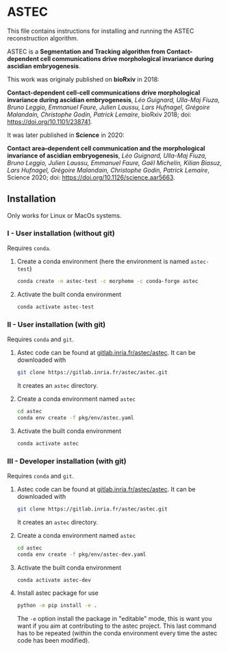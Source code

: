 # ASTEC

This file contains instructions for installing and running the ASTEC reconstruction algorithm.

ASTEC is a **Segmentation and Tracking algorithm from Contact-dependent cell communications drive morphological invariance during ascidian embryogenesis**.

This work was originaly published on **bioRxiv** in 2018:

**Contact-dependent cell-cell communications drive morphological invariance during ascidian embryogenesis**, _Léo Guignard, Ulla-Maj Fiuza, Bruno Leggio, Emmanuel Faure, Julien Laussu, Lars Hufnagel, Grégoire Malandain, Christophe Godin, Patrick Lemaire_, bioRxiv 2018; doi: https://doi.org/10.1101/238741.

It was later published in **Science** in 2020:

**Contact area–dependent cell communication and the morphological invariance of ascidian embryogenesis**, _Léo Guignard, Ulla-Maj Fiuza, Bruno Leggio, Julien Laussu, Emmanuel Faure, Gaël Michelin, Kilian Biasuz, Lars Hufnagel, Grégoire Malandain, Christophe Godin, Patrick Lemaire_, Science 2020; doi: https://doi.org/10.1126/science.aar5663.


## Installation

Only works for Linux or MacOs systems.

### I - User installation (without git)

Requires `conda`.

1. Create a conda environment (here the environment is named
`astec-test`)

	```bash
	conda create -n astec-test -c morpheme -c conda-forge astec
	```

2. Activate the built conda environment

	```bash
	conda activate astec-test
	```

### II - User installation (with git)

Requires `conda` and `git`.

1. Astec code can be found at
   [gitlab.inria.fr/astec/astec](http://gitlab.inria.fr/astec/astec). It
   can be downloaded with

	```bash
	git clone https://gitlab.inria.fr/astec/astec.git
	```

	It creates an `astec` directory.

2. Create a conda environment named `astec`

	```bash
	cd astec
	conda env create -f pkg/env/astec.yaml
	```

3. Activate the built conda environment

	```bash
	conda activate astec
	```

### III - Developer  installation (with git)

Requires `conda` and `git`.

1. Astec code can be found at
   [gitlab.inria.fr/astec/astec](http://gitlab.inria.fr/astec/astec). It
   can be downloaded with

	```bash
	git clone https://gitlab.inria.fr/astec/astec.git
	```

	It creates an `astec` directory.

2. Create a conda environment named `astec`

	```bash
	cd astec
	conda env create -f pkg/env/astec-dev.yaml
	```

3. Activate the built conda environment

	```bash
	conda activate astec-dev
	```
	
4. Install astec package for use

	```bash
	python -m pip install -e .
	```

	The `-e` option install the package in "editable" mode, this is
    want you want if you aim at contributing to the astec
    project. This last command has to be repeated (within the conda
    environment every time the astec code has been modified).
